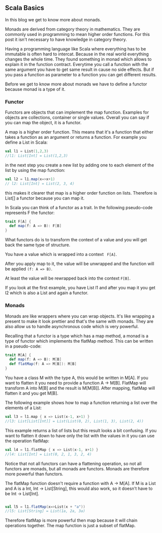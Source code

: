 ## Scala Basics 

In this blog we get to know more about monads. 

Monads are derived from category theory in mathematics. They are commonly used in programming to mean higher order functions. 
For this post it isn't necessary to have knowledge in category theory.

Having a programming language like Scala where everything has to be immutable is often hard to intercat. Because in the real world everything changes the whole time. 
They found something in monad which allows to explain it in the function contract. Everytime you call a function with the same argument you have to get same result in cause no side effects. But if you pass a function as parameter to a function you can get different results.

Before we get to know more about monads we have to define a functor because monad is a type of it.

### Functor


Functors are objects that can implement the map function. Examples for objects are collections, container or single values.
Overall you can say if you can map the object, it is a functor.

A map is a higher order function. This means that it's a function that either takes a function as an argument or returns a function. For example you define a List in Scala:

```Scala
val l1 = List(1,2,3)
//l1: List[Int] = List(1,2,3)
```

in the next step you create a new list by adding one to each element of the list by using the map function:

```Scala
val l2 = l1.map(x=>x+1)
// l2: List[Int] = List(2, 3, 4)
```

this makes it clearer that map is a higher order function on lists. Therefore is List[] a functor because you can map it.

In Scala you can think of a functor as a trait. In the following pseudo-code represents F the functor:

```Scala
trait F[A] {
  def map(f: A => B): F[B]
}
```

What functors do is to transform the context of a value and you will get back the same type of structure. 

You have a value which is wrapped into a context ``` F[A]```. 

After you apply map to it, the value will be unwrapped and the function will be applied ```(f: A => B)```. 

At least the value will be rewrapped back into the context ```F[B]```. 

If you look at the first example, you have List l1 and after you map it you get l2 which is also a List and again a functor.


### Monads

Monads are like wrappers where you can wrap objects. It's like wrapping a present to make it look prettier and that's the same with monads. They are also allow us to handle asynchronous code which is very powerful.

Recalling that a functor is a type which has a map method, a monad is a type of functor which implements the flatMap method. This can be written in a pseudo-code:

```Scala
trait M[A] {
  def map(f: A => B): M[B]
  def flatMap(f: A => M[B]): M[B]
}
```

You have a class M with the type A, this would be written in M[A]. If you want to flatten it you need to provide a function A -> M[B]. FlatMap will transform A into M[B] and the result is M[M[B]]. After mapping, flatMap will flatten it and you get M[B].


The following example shows how to map a function returning a list over the elements of a List:

```Scala
val l3 = l1.map { x => List(x-1, x+1) }
//l3: List[List[Int]] = List(List(0, 2), List(1, 3), List(2, 4))
```

This example returns a list of lists but this result looks a bit confusing. If you want to flatten it down to have only the list with the values in it you can use the operation flatMap:

```Scala
val l4 = l1.flatMap { x => List(x-1, x+1) }
//l4: List[Int] = List(0, 2, 1, 3, 2, 4)
```

Notice that not all functors can have a flattening operation, so not all functors are monads, but all monads are functors. Monads are therefore more powerful than functors.

The flatMap function doesn't require a function with A -> M[A]. If M is a List and A is a Int, Int -> List[String], this would also work, so it doesn’t have to be Int -> List[Int].

```Scala

val l5 = l1.flatMap(x=>List(x + "a"))
//l5: List[String] = List(1a, 2a, 3a)
```

Therefore flatMap is more powerful then map because it will chain operations together. The map function is just a subset of flatMap.


